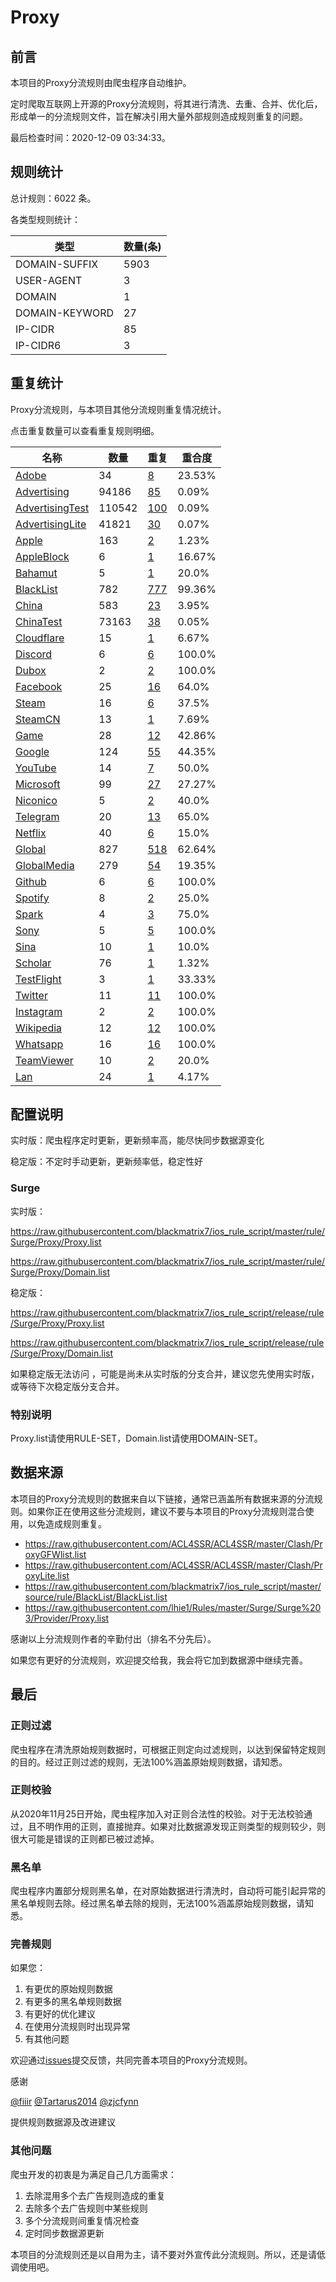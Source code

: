 # Proxy

## 前言

本项目的Proxy分流规则由爬虫程序自动维护。

定时爬取互联网上开源的Proxy分流规则，将其进行清洗、去重、合并、优化后，形成单一的分流规则文件，旨在解决引用大量外部规则造成规则重复的问题。




最后检查时间：2020-12-09 03:34:33。

## 规则统计

总计规则：6022 条。

各类型规则统计：

| 类型 | 数量(条) |
| ---- | ---- |
| DOMAIN-SUFFIX | 5903 |
| USER-AGENT | 3 |
| DOMAIN | 1 |
| DOMAIN-KEYWORD | 27 |
| IP-CIDR | 85 |
| IP-CIDR6 | 3 |
## 重复统计

Proxy分流规则，与本项目其他分流规则重复情况统计。

点击重复数量可以查看重复规则明细。

| 名称 | 数量 | 重复 | 重合度 |
| ---- | ---- | ---- | ------ |
|  [Adobe](https://github.com/blackmatrix7/ios_rule_script/tree/master/rule/Surge/Adobe)    | 34   | [8](https://github.com/blackmatrix7/ios_rule_script/tree/master/rule/Surge/Proxy/Repeat.list)   |   23.53% |
|  [Advertising](https://github.com/blackmatrix7/ios_rule_script/tree/master/rule/Surge/Advertising)    | 94186   | [85](https://github.com/blackmatrix7/ios_rule_script/tree/master/rule/Surge/Proxy/Repeat.list)   |   0.09% |
|  [AdvertisingTest](https://github.com/blackmatrix7/ios_rule_script/tree/master/rule/Surge/AdvertisingTest)    | 110542   | [100](https://github.com/blackmatrix7/ios_rule_script/tree/master/rule/Surge/Proxy/Repeat.list)   |   0.09% |
|  [AdvertisingLite](https://github.com/blackmatrix7/ios_rule_script/tree/master/rule/Surge/AdvertisingLite)    | 41821   | [30](https://github.com/blackmatrix7/ios_rule_script/tree/master/rule/Surge/Proxy/Repeat.list)   |   0.07% |
|  [Apple](https://github.com/blackmatrix7/ios_rule_script/tree/master/rule/Surge/Apple)    | 163   | [2](https://github.com/blackmatrix7/ios_rule_script/tree/master/rule/Surge/Proxy/Repeat.list)   |   1.23% |
|  [AppleBlock](https://github.com/blackmatrix7/ios_rule_script/tree/master/rule/Surge/AppleBlock)    | 6   | [1](https://github.com/blackmatrix7/ios_rule_script/tree/master/rule/Surge/Proxy/Repeat.list)   |   16.67% |
|  [Bahamut](https://github.com/blackmatrix7/ios_rule_script/tree/master/rule/Surge/Bahamut)    | 5   | [1](https://github.com/blackmatrix7/ios_rule_script/tree/master/rule/Surge/Proxy/Repeat.list)   |   20.0% |
|  [BlackList](https://github.com/blackmatrix7/ios_rule_script/tree/master/rule/Surge/BlackList)    | 782   | [777](https://github.com/blackmatrix7/ios_rule_script/tree/master/rule/Surge/Proxy/Repeat.list)   |   99.36% |
|  [China](https://github.com/blackmatrix7/ios_rule_script/tree/master/rule/Surge/China)    | 583   | [23](https://github.com/blackmatrix7/ios_rule_script/tree/master/rule/Surge/Proxy/Repeat.list)   |   3.95% |
|  [ChinaTest](https://github.com/blackmatrix7/ios_rule_script/tree/master/rule/Surge/ChinaTest)    | 73163   | [38](https://github.com/blackmatrix7/ios_rule_script/tree/master/rule/Surge/Proxy/Repeat.list)   |   0.05% |
|  [Cloudflare](https://github.com/blackmatrix7/ios_rule_script/tree/master/rule/Surge/Cloudflare)    | 15   | [1](https://github.com/blackmatrix7/ios_rule_script/tree/master/rule/Surge/Proxy/Repeat.list)   |   6.67% |
|  [Discord](https://github.com/blackmatrix7/ios_rule_script/tree/master/rule/Surge/Discord)    | 6   | [6](https://github.com/blackmatrix7/ios_rule_script/tree/master/rule/Surge/Proxy/Repeat.list)   |   100.0% |
|  [Dubox](https://github.com/blackmatrix7/ios_rule_script/tree/master/rule/Surge/Dubox)    | 2   | [2](https://github.com/blackmatrix7/ios_rule_script/tree/master/rule/Surge/Proxy/Repeat.list)   |   100.0% |
|  [Facebook](https://github.com/blackmatrix7/ios_rule_script/tree/master/rule/Surge/Facebook)    | 25   | [16](https://github.com/blackmatrix7/ios_rule_script/tree/master/rule/Surge/Proxy/Repeat.list)   |   64.0% |
|  [Steam](https://github.com/blackmatrix7/ios_rule_script/tree/master/rule/Surge/Steam)    | 16   | [6](https://github.com/blackmatrix7/ios_rule_script/tree/master/rule/Surge/Proxy/Repeat.list)   |   37.5% |
|  [SteamCN](https://github.com/blackmatrix7/ios_rule_script/tree/master/rule/Surge/SteamCN)    | 13   | [1](https://github.com/blackmatrix7/ios_rule_script/tree/master/rule/Surge/Proxy/Repeat.list)   |   7.69% |
|  [Game](https://github.com/blackmatrix7/ios_rule_script/tree/master/rule/Surge/Game)    | 28   | [12](https://github.com/blackmatrix7/ios_rule_script/tree/master/rule/Surge/Proxy/Repeat.list)   |   42.86% |
|  [Google](https://github.com/blackmatrix7/ios_rule_script/tree/master/rule/Surge/Google)    | 124   | [55](https://github.com/blackmatrix7/ios_rule_script/tree/master/rule/Surge/Proxy/Repeat.list)   |   44.35% |
|  [YouTube](https://github.com/blackmatrix7/ios_rule_script/tree/master/rule/Surge/YouTube)    | 14   | [7](https://github.com/blackmatrix7/ios_rule_script/tree/master/rule/Surge/Proxy/Repeat.list)   |   50.0% |
|  [Microsoft](https://github.com/blackmatrix7/ios_rule_script/tree/master/rule/Surge/Microsoft)    | 99   | [27](https://github.com/blackmatrix7/ios_rule_script/tree/master/rule/Surge/Proxy/Repeat.list)   |   27.27% |
|  [Niconico](https://github.com/blackmatrix7/ios_rule_script/tree/master/rule/Surge/Niconico)    | 5   | [2](https://github.com/blackmatrix7/ios_rule_script/tree/master/rule/Surge/Proxy/Repeat.list)   |   40.0% |
|  [Telegram](https://github.com/blackmatrix7/ios_rule_script/tree/master/rule/Surge/Telegram)    | 20   | [13](https://github.com/blackmatrix7/ios_rule_script/tree/master/rule/Surge/Proxy/Repeat.list)   |   65.0% |
|  [Netflix](https://github.com/blackmatrix7/ios_rule_script/tree/master/rule/Surge/Netflix)    | 40   | [6](https://github.com/blackmatrix7/ios_rule_script/tree/master/rule/Surge/Proxy/Repeat.list)   |   15.0% |
|  [Global](https://github.com/blackmatrix7/ios_rule_script/tree/master/rule/Surge/Global)    | 827   | [518](https://github.com/blackmatrix7/ios_rule_script/tree/master/rule/Surge/Proxy/Repeat.list)   |   62.64% |
|  [GlobalMedia](https://github.com/blackmatrix7/ios_rule_script/tree/master/rule/Surge/GlobalMedia)    | 279   | [54](https://github.com/blackmatrix7/ios_rule_script/tree/master/rule/Surge/Proxy/Repeat.list)   |   19.35% |
|  [Github](https://github.com/blackmatrix7/ios_rule_script/tree/master/rule/Surge/Github)    | 6   | [6](https://github.com/blackmatrix7/ios_rule_script/tree/master/rule/Surge/Proxy/Repeat.list)   |   100.0% |
|  [Spotify](https://github.com/blackmatrix7/ios_rule_script/tree/master/rule/Surge/Spotify)    | 8   | [2](https://github.com/blackmatrix7/ios_rule_script/tree/master/rule/Surge/Proxy/Repeat.list)   |   25.0% |
|  [Spark](https://github.com/blackmatrix7/ios_rule_script/tree/master/rule/Surge/Spark)    | 4   | [3](https://github.com/blackmatrix7/ios_rule_script/tree/master/rule/Surge/Proxy/Repeat.list)   |   75.0% |
|  [Sony](https://github.com/blackmatrix7/ios_rule_script/tree/master/rule/Surge/Sony)    | 5   | [5](https://github.com/blackmatrix7/ios_rule_script/tree/master/rule/Surge/Proxy/Repeat.list)   |   100.0% |
|  [Sina](https://github.com/blackmatrix7/ios_rule_script/tree/master/rule/Surge/Sina)    | 10   | [1](https://github.com/blackmatrix7/ios_rule_script/tree/master/rule/Surge/Proxy/Repeat.list)   |   10.0% |
|  [Scholar](https://github.com/blackmatrix7/ios_rule_script/tree/master/rule/Surge/Scholar)    | 76   | [1](https://github.com/blackmatrix7/ios_rule_script/tree/master/rule/Surge/Proxy/Repeat.list)   |   1.32% |
|  [TestFlight](https://github.com/blackmatrix7/ios_rule_script/tree/master/rule/Surge/TestFlight)    | 3   | [1](https://github.com/blackmatrix7/ios_rule_script/tree/master/rule/Surge/Proxy/Repeat.list)   |   33.33% |
|  [Twitter](https://github.com/blackmatrix7/ios_rule_script/tree/master/rule/Surge/Twitter)    | 11   | [11](https://github.com/blackmatrix7/ios_rule_script/tree/master/rule/Surge/Proxy/Repeat.list)   |   100.0% |
|  [Instagram](https://github.com/blackmatrix7/ios_rule_script/tree/master/rule/Surge/Instagram)    | 2   | [2](https://github.com/blackmatrix7/ios_rule_script/tree/master/rule/Surge/Proxy/Repeat.list)   |   100.0% |
|  [Wikipedia](https://github.com/blackmatrix7/ios_rule_script/tree/master/rule/Surge/Wikipedia)    | 12   | [12](https://github.com/blackmatrix7/ios_rule_script/tree/master/rule/Surge/Proxy/Repeat.list)   |   100.0% |
|  [Whatsapp](https://github.com/blackmatrix7/ios_rule_script/tree/master/rule/Surge/Whatsapp)    | 16   | [16](https://github.com/blackmatrix7/ios_rule_script/tree/master/rule/Surge/Proxy/Repeat.list)   |   100.0% |
|  [TeamViewer](https://github.com/blackmatrix7/ios_rule_script/tree/master/rule/Surge/TeamViewer)    | 10   | [2](https://github.com/blackmatrix7/ios_rule_script/tree/master/rule/Surge/Proxy/Repeat.list)   |   20.0% |
|  [Lan](https://github.com/blackmatrix7/ios_rule_script/tree/master/rule/Surge/Lan)    | 24   | [1](https://github.com/blackmatrix7/ios_rule_script/tree/master/rule/Surge/Proxy/Repeat.list)   |   4.17% |
## 配置说明

实时版：爬虫程序定时更新，更新频率高，能尽快同步数据源变化

稳定版：不定时手动更新，更新频率低，稳定性好

### Surge 
实时版：

https://raw.githubusercontent.com/blackmatrix7/ios_rule_script/master/rule/Surge/Proxy/Proxy.list

https://raw.githubusercontent.com/blackmatrix7/ios_rule_script/master/rule/Surge/Proxy/Domain.list

稳定版：

https://raw.githubusercontent.com/blackmatrix7/ios_rule_script/release/rule/Surge/Proxy/Proxy.list

https://raw.githubusercontent.com/blackmatrix7/ios_rule_script/release/rule/Surge/Proxy/Domain.list

如果稳定版无法访问 ，可能是尚未从实时版的分支合并，建议您先使用实时版，或等待下次稳定版分支合并。

### 特别说明

Proxy.list请使用RULE-SET，Domain.list请使用DOMAIN-SET。

## 数据来源

本项目的Proxy分流规则的数据来自以下链接，通常已涵盖所有数据来源的分流规则。如果你正在使用这些分流规则，建议不要与本项目的Proxy分流规则混合使用，以免造成规则重复。

- https://raw.githubusercontent.com/ACL4SSR/ACL4SSR/master/Clash/ProxyGFWlist.list
- https://raw.githubusercontent.com/ACL4SSR/ACL4SSR/master/Clash/ProxyLite.list
- https://raw.githubusercontent.com/blackmatrix7/ios_rule_script/master/source/rule/BlackList/BlackList.list
- https://raw.githubusercontent.com/lhie1/Rules/master/Surge/Surge%203/Provider/Proxy.list


感谢以上分流规则作者的辛勤付出（排名不分先后）。

如果您有更好的分流规则，欢迎提交给我，我会将它加到数据源中继续完善。

## 最后

### 正则过滤

爬虫程序在清洗原始规则数据时，可根据正则定向过滤规则，以达到保留特定规则的目的。经过正则过滤的规则，无法100%涵盖原始规则数据，请知悉。

### 正则校验

从2020年11月25日开始，爬虫程序加入对正则合法性的校验。对于无法校验通过，且不明作用的正则，直接抛弃。如果对比数据源发现正则类型的规则较少，则很大可能是错误的正则都已被过滤掉。

### 黑名单

爬虫程序内置部分规则黑名单，在对原始数据进行清洗时，自动将可能引起异常的黑名单规则去除。经过黑名单去除的规则，无法100%涵盖原始规则数据，请知悉。

### 完善规则

如果您：

1. 有更优的原始规则数据
2. 有更多的黑名单规则数据
3. 有更好的优化建议
4. 在使用分流规则时出现异常
5. 有其他问题

欢迎通过[issues](https://github.com/blackmatrix7/ios_rule_script/issues/new)提交反馈，共同完善本项目的Proxy分流规则。

感谢

[@fiiir](https://github.com/fiiir) [@Tartarus2014](https://github.com/Tartarus2014) [@zjcfynn](https://github.com/zjcfynn) 

提供规则数据源及改进建议

### 其他问题

爬虫开发的初衷是为满足自己几方面需求：

1. 去除混用多个去广告规则造成的重复
2. 去除多个去广告规则中某些规则
3. 多个分流规则间重复情况检查
4. 定时同步数据源更新

本项目的分流规则还是以自用为主，请不要对外宣传此分流规则。所以，还是请低调使用吧。
